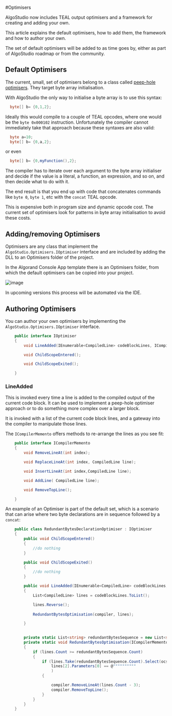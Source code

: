 #Optimisers

AlgoStudio now includes TEAL output optimisers and a framework for creating and adding your own.

This article explains the default optimisers, how to add them, the framework and how to author your own.

The set of default optimisers will be added to as time goes by, either as part of AlgoStudio roadmap or
from the community.

## Default Optimisers

The current, small, set of optimisers belong to a class called [peep-hole optimisers](https://en.wikipedia.org/wiki/Peephole_optimization).
They target byte array initialisation.

With AlgoStudio the only way to initialise a byte array is to use this syntax:

```csharp
  byte[] b= {0,1,2};
```

Ideally this would compile to a couple of TEAL opcodes, where one would be the ```byte 0x000102``` instruction. Unfortunately the compiler cannot
immediately take that approach because these syntaxes are also valid:

```csharp
  byte a=10;
  byte[] b= {0,a,2};
```

or even

```csharp
  byte[] b= {0,myFunction(),2};
```

The compiler has to iterate over each argument to the byte array initialiser and decide if the value is a literal, a function, an expression, and so on, and then decide
what to do with it.

The end result is that you end up with code that concatenates commands like ```byte 0```, ```byte 1```, etc with the ```concat``` TEAL opcode.

This is expensive both in program size and dynamic opcode cost. The current set of optimisers look for patterns in byte array initialisation to avoid
these costs.


## Adding/removing Optimisers

Optimisers are any class that implement the ```AlgoStudio.Optimisers.IOptimiser``` interface
and are included by adding the DLL to an Optimisers folder of the project.

In the Algorand Console App template there is an Optimisers folder, from which the default optimisers can be copied into
your project. 

![image](https://user-images.githubusercontent.com/33515470/190981088-e57d3b76-b68d-478e-ab49-b766d5f76b08.png)

In upcoming versions this process will be automated via the IDE.

## Authoring Optimisers

You can author your own optimisers by implementing the ```AlgoStudio.Optimisers.IOptimiser``` interface.

```csharp
    public interface IOptimiser
    {
        void LineAdded(IEnumerable<CompiledLine> codeBlockLines, ICompilerMemento compiler);

        void ChildScopeEntered();

        void ChildScopeExited();

    }
```

### LineAdded

This is invoked every time a line is added to the compiled output of the current code block. It can be used to 
implement a peep-hole optimiser approach or to do something more complex over a larger block.

It is invoked with a list of the current code block lines, and a gateway into the compiler to manipulate those lines.

The ```ICompilerMemento``` offers methods to re-arrange the lines as you see fit:

```csharp
    public interface ICompilerMemento
    {
        void RemoveLineAt(int index);

        void ReplaceLineAt(int index, CompiledLine line);

        void InsertLineAt(int index,CompiledLine line);

        void AddLine( CompiledLine line);

        void RemoveTopLine();

    }
```


An example of an Optimiser is part of the default set, which is a scenario that can arise where two byte declarations are
in sequence followed by a ```concat```:

```csharp
    public class RedundantBytesDeclarationOptimiser : IOptimiser
    {
        public void ChildScopeEntered()
        {
            //do nothing
        }

        public void ChildScopeExited()
        {
            //do nothing
        }

        public void LineAdded(IEnumerable<CompiledLine> codeBlockLines, ICompilerMemento compiler)
        {
            List<CompiledLine> lines = codeBlockLines.ToList();

            lines.Reverse();
        
            RedundantBytesOptimisation(compiler, lines);

        }
           

        private static List<string> redundantBytesSequence = new List<string>() { "concat", "byte", "byte" };
        private static void RedundantBytesOptimisation(ICompilerMemento compiler, List<CompiledLine> lines)
        {
            if (lines.Count >= redundantBytesSequence.Count)
            {
                if (lines.Take(redundantBytesSequence.Count).Select(ocs => ocs.Opcode).SequenceEqual(redundantBytesSequence) &&
                    lines[2].Parameters[0] == @""""""""""
                    )
                {

                    compiler.RemoveLineAt(lines.Count - 3);
                    compiler.RemoveTopLine();
                }
            }
        }
    }

```

